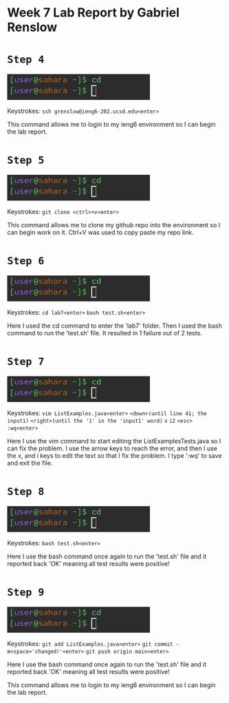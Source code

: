 # Week 7 Lab Report by Gabriel Renslow

# `Step 4`

![Image](cd1.png)

Keystrokes: ```ssh grenslow@ieng6-202.ucsd.edu<enter>```

This command allows me to login to my ieng6 environment so I can begin the lab report.

# `Step 5`

![Image](cd1.png)

Keystrokes: ```git clone <ctrl>+v<enter>```

This command allows me to clone my github repo into the environment so I can begin work on it. Ctrl+V was used to copy paste my repo link.

# `Step 6`

![Image](cd1.png)

Keystrokes: 
```cd lab7<enter>```
```bash test.sh<enter>```

Here I used the cd command to enter the 'lab7' folder. Then I used the bash command to run the 'test.sh' file. It resulted in 1 failure out of 2 tests.

# `Step 7`

![Image](cd1.png)

Keystrokes:
```vim ListExamples.java<enter>```
```<down>(until line 41; the input1)```
```<right>(until the '1' in the 'input1' word)```
```x```
```i2```
```<esc>```
```:wq<enter>```

Here I use the vim command to start editing the ListExamplesTests.java so I can fix the problem. I use the arrow keys to reach the error, and then I use the x, and i keys to edit the text so that I fix the problem. I type ':wq' to save and exit the file.

# `Step 8`

![Image](cd1.png)

Keystrokes:
```bash test.sh<enter>```

Here I use the bash command once again to run the 'test.sh' file and it reported back 'OK' meaning all test results were positive!

# `Step 9`

![Image](cd1.png)

Keystrokes:
```git add ListExamples.java<enter>```
```git commit -m<space>'changed!'<enter>```
```git push origin main<enter>```

Here I use the bash command once again to run the 'test.sh' file and it reported back 'OK' meaning all test results were positive!

This command allows me to login to my ieng6 environment so I can begin the lab report.
